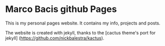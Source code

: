 # Marco Bacis github Pages
This is my personal pages website. It contains my info, projects and posts.

The website is created with jekyll, thanks to the [cactus theme's port for jekyll] (https://github.com/nickbalestra/kactus).

